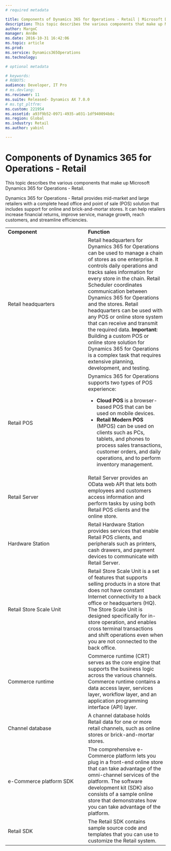 ```yaml
---
# required metadata

title: Components of Dynamics 365 for Operations - Retail | Microsoft Docs
description: This topic describes the various components that make up Microsoft Dynamics 365 for Operations - Retail.
author: MargoC
manager: AnnBe
ms.date: 2016-10-31 16:42:06
ms.topic: article
ms.prod: 
ms.service: Dynamics365Operations
ms.technology: 

# optional metadata

# keywords: 
# ROBOTS: 
audience: Developer, IT Pro
# ms.devlang: 
ms.reviewer: 11
ms.suite: Released- Dynamics AX 7.0.0
# ms.tgt_pltfrm: 
ms.custom: 221954
ms.assetid: a93f9b52-0971-4935-a031-1df940094b8c
ms.region: Global
ms.industry: Retail
ms.author: yabinl

---
```


# Components of Dynamics 365 for Operations - Retail

This topic describes the various components that make up Microsoft Dynamics 365 for Operations - Retail.

Dynamics 365 for Operations - Retail provides mid-market and large retailers with a complete head office and point of sale (POS) solution that includes support for online and brick-and-mortar stores. It can help retailers increase financial returns, improve service, manage growth, reach customers, and streamline efficiencies.
<table>
<colgroup>
<col width="50%" />
<col width="50%" />
</colgroup>
<tbody>
<tr class="odd">
<td><strong>Component</strong></td>
<td><strong>Function</strong></td>
</tr>
<tr class="even">
<td>Retail headquarters</td>
<td>Retail headquarters for Dynamics 365 for Operations can be used to manage a chain of stores as one enterprise. It controls daily operations and tracks sales information for every store in the chain. Retail Scheduler coordinates communication between Dynamics 365 for Operations and the stores. Retail headquarters can be used with any POS or online store system that can receive and transmit the required data. <strong>Important:</strong> Building a custom POS or online store solution for Dynamics 365 for Operations is a complex task that requires extensive planning, development, and testing.</td>
</tr>
<tr class="odd">
<td>Retail POS</td>
<td>Dynamics 365 for Operations supports two types of POS experience:
<ul>
<li><strong>Cloud POS</strong> is a browser-based POS that can be used on mobile devices.</li>
<li><strong>Retail Modern POS</strong> (MPOS) can be used on clients such as PCs, tablets, and phones to process sales transactions, customer orders, and daily operations, and to perform inventory management.</li>
</ul></td>
</tr>
<tr class="even">
<td>Retail Server</td>
<td>Retail Server provides an OData web API that lets both employees and customers access information and perform tasks by using both Retail POS clients and the online store.</td>
</tr>
<tr class="odd">
<td>Hardware Station</td>
<td>Retail Hardware Station provides services that enable Retail POS clients, and peripherals such as printers, cash drawers, and payment devices to communicate with Retail Server.</td>
</tr>
<tr class="even">
<td>Retail Store Scale Unit</td>
<td>Retail Store Scale Unit is a set of features that supports selling products in a store that does not have constant Internet connectivity to a back office or headquarters (HQ). The Store Scale Unit is designed specifically for in-store operation, and enables cross terminal transactions and shift operations even when you are not connected to the back office.</td>
</tr>
<tr class="odd">
<td>Commerce runtime</td>
<td>Commerce runtime (CRT) serves as the core engine that supports the business logic across the various channels. Commerce runtime contains a data access layer, services layer, workflow layer, and an application programming interface (API) layer.</td>
</tr>
<tr class="even">
<td>Channel database</td>
<td>A channel database holds Retail data for one or more retail channels, such as online stores or brick-and-mortar stores.</td>
</tr>
<tr class="odd">
<td>e-Commerce platform SDK</td>
<td>The comprehensive e-Commerce platform lets you plug in a front-end online store that can take advantage of the omni-channel services of the platform. The software development kit (SDK) also consists of a sample online store that demonstrates how you can take advantage of the platform.</td>
</tr>
<tr class="even">
<td>Retail SDK</td>
<td>The Retail SDK contains sample source code and templates that you can use to customize the Retail system.</td>
</tr>
</tbody>
</table>



